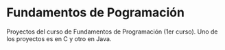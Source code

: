 # Fundamentos de Pogramación
Proyectos del curso de Fundamentos de Programación (1er curso). Uno de los proyectos es en C y otro en Java.
